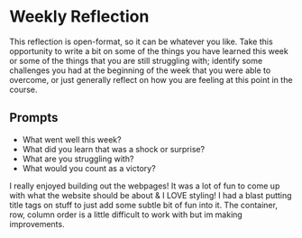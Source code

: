 # Weekly Reflection
This reflection is open-format, so it can be whatever you like. Take this opportunity to write a bit on some of the things you have learned this week or some of the things that you are still struggling with; identify some challenges you had at the beginning of the week that you were able to overcome, or just generally reflect on how you are feeling at this point in the course.

## Prompts
- What went well this week?
- What did you learn that was a shock or surprise?
- What are you struggling with?
- What would you count as a victory?


I really enjoyed building out the webpages! It was a lot of fun to come up with what the website should be about & I LOVE styling! I had a blast putting title tags on stuff to just add some subtle bit of fun into it. The container, row, column order is a little difficult to work with but im making improvements.